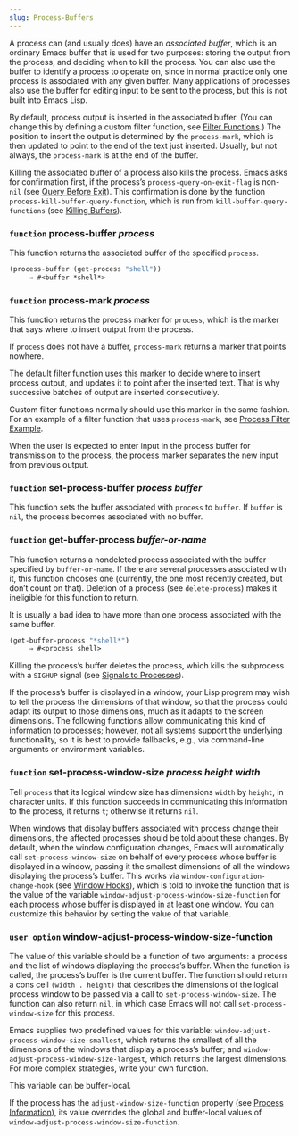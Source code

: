 ```yaml
---
slug: Process-Buffers
---
```


A process can (and usually does) have an *associated buffer*, which is an ordinary Emacs buffer that is used for two purposes: storing the output from the process, and deciding when to kill the process. You can also use the buffer to identify a process to operate on, since in normal practice only one process is associated with any given buffer. Many applications of processes also use the buffer for editing input to be sent to the process, but this is not built into Emacs Lisp.

By default, process output is inserted in the associated buffer. (You can change this by defining a custom filter function, see [Filter Functions](Filter-Functions).) The position to insert the output is determined by the `process-mark`, which is then updated to point to the end of the text just inserted. Usually, but not always, the `process-mark` is at the end of the buffer.

Killing the associated buffer of a process also kills the process. Emacs asks for confirmation first, if the process’s `process-query-on-exit-flag` is non-`nil` (see [Query Before Exit](Query-Before-Exit)). This confirmation is done by the function `process-kill-buffer-query-function`, which is run from `kill-buffer-query-functions` (see [Killing Buffers](Killing-Buffers)).

### <span className="tag function">`function`</span> **process-buffer** *process*

This function returns the associated buffer of the specified `process`.

```lisp
(process-buffer (get-process "shell"))
     ⇒ #<buffer *shell*>
```

### <span className="tag function">`function`</span> **process-mark** *process*

This function returns the process marker for `process`, which is the marker that says where to insert output from the process.

If `process` does not have a buffer, `process-mark` returns a marker that points nowhere.

The default filter function uses this marker to decide where to insert process output, and updates it to point after the inserted text. That is why successive batches of output are inserted consecutively.

Custom filter functions normally should use this marker in the same fashion. For an example of a filter function that uses `process-mark`, see [Process Filter Example](Process-Filter-Example).

When the user is expected to enter input in the process buffer for transmission to the process, the process marker separates the new input from previous output.

### <span className="tag function">`function`</span> **set-process-buffer** *process buffer*

This function sets the buffer associated with `process` to `buffer`. If `buffer` is `nil`, the process becomes associated with no buffer.

### <span className="tag function">`function`</span> **get-buffer-process** *buffer-or-name*

This function returns a nondeleted process associated with the buffer specified by `buffer-or-name`. If there are several processes associated with it, this function chooses one (currently, the one most recently created, but don’t count on that). Deletion of a process (see `delete-process`) makes it ineligible for this function to return.

It is usually a bad idea to have more than one process associated with the same buffer.

```lisp
(get-buffer-process "*shell*")
     ⇒ #<process shell>
```

Killing the process’s buffer deletes the process, which kills the subprocess with a `SIGHUP` signal (see [Signals to Processes](Signals-to-Processes)).

If the process’s buffer is displayed in a window, your Lisp program may wish to tell the process the dimensions of that window, so that the process could adapt its output to those dimensions, much as it adapts to the screen dimensions. The following functions allow communicating this kind of information to processes; however, not all systems support the underlying functionality, so it is best to provide fallbacks, e.g., via command-line arguments or environment variables.

### <span className="tag function">`function`</span> **set-process-window-size** *process height width*

Tell `process` that its logical window size has dimensions `width` by `height`, in character units. If this function succeeds in communicating this information to the process, it returns `t`; otherwise it returns `nil`.

When windows that display buffers associated with process change their dimensions, the affected processes should be told about these changes. By default, when the window configuration changes, Emacs will automatically call `set-process-window-size` on behalf of every process whose buffer is displayed in a window, passing it the smallest dimensions of all the windows displaying the process’s buffer. This works via `window-configuration-change-hook` (see [Window Hooks](Window-Hooks)), which is told to invoke the function that is the value of the variable `window-adjust-process-window-size-function` for each process whose buffer is displayed in at least one window. You can customize this behavior by setting the value of that variable.

### <span className="tag useroption">`user option`</span> **window-adjust-process-window-size-function**

The value of this variable should be a function of two arguments: a process and the list of windows displaying the process’s buffer. When the function is called, the process’s buffer is the current buffer. The function should return a cons cell `(width . height)`<!-- /@w --> that describes the dimensions of the logical process window to be passed via a call to `set-process-window-size`. The function can also return `nil`, in which case Emacs will not call `set-process-window-size` for this process.

Emacs supplies two predefined values for this variable: `window-adjust-process-window-size-smallest`, which returns the smallest of all the dimensions of the windows that display a process’s buffer; and `window-adjust-process-window-size-largest`, which returns the largest dimensions. For more complex strategies, write your own function.

This variable can be buffer-local.

If the process has the `adjust-window-size-function` property (see [Process Information](Process-Information)), its value overrides the global and buffer-local values of `window-adjust-process-window-size-function`.

